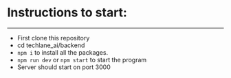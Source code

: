 # Instructions to start:
--- 
+ First clone this repository
+ cd techlane_ai/backend
+ `npm i` to install all the packages.
+ `npm run dev` or `npm start` to start the program
+ Server should start on port 3000

  
